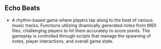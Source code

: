 ## Echo Beats
- A rhythm-based game where players tap along to the beat of various music tracks. Functions utilizing dnamically generated notes from MIDI files, challenging players to hit them 
accurately to score points. The gameplay is controlled through scripts that manage the spawning 
of notes, player interactions, and overall game state.
